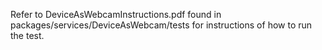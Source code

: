 Refer to DeviceAsWebcamInstructions.pdf found in packages/services/DeviceAsWebcam/tests for
instructions of how to run the test.